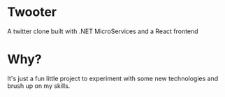 # Twooter
A twitter clone built with .NET MicroServices and a React frontend

# Why?
It's just a fun little project to experiment with some new technologies and brush up on my skills.
